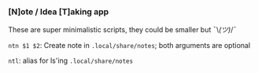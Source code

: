 ### [N]ote / Idea [T]aking app

These are super minimalistic scripts, they could be smaller but ¯\\_(ツ)_/¯

`ntn $1 $2`: Create note in `.local/share/notes`; both arguments are optional

`ntl`: alias for ls'ing `.local/share/notes`
